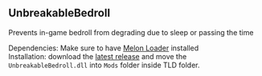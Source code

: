 ## UnbreakableBedroll
Prevents in-game bedroll from degrading due to sleep or passing the time


Dependencies: Make sure to have [Melon Loader](https://github.com/LavaGang/MelonLoader/releases) installed\
Installation: download the [latest release](https://github.com/filadog/TheLongDarkMods/releases/tag/UnbreakableBedroll1.0.1) and move the <code>UnbreakableBedroll.dll</code> into <code>Mods</code> folder inside TLD folder.
